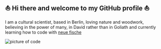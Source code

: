 ## ⛵ Hi there and welcome to my GitHub profile ⛵

I am a cultural scientist, based in Berlin, loving nature and woodwork, believing in the power of many, in David rather than in Goliath and currently learning how to code with [neue fische](https://www.neuefische.de)

![picture of code](https://images.unsplash.com/photo-1518773553398-650c184e0bb3?ixlib=rb-4.0.3&ixid=MnwxMjA3fDB8MHxwaG90by1wYWdlfHx8fGVufDB8fHx8&auto=format&fit=crop&w=1740&q=80)

<!--
**tejue/tejue** is a ✨ _special_ ✨ repository because its `README.md` (this file) appears on your GitHub profile.

Here are some ideas to get you started:

- 🔭 I’m currently working on ...
- 🌱 I’m currently learning ...
- 👯 I’m looking to collaborate on ...
- 🤔 I’m looking for help with ...
- 💬 Ask me about ...
- 📫 How to reach me: ...
- 😄 Pronouns: ...
- ⚡ Fun fact: ...
-->
